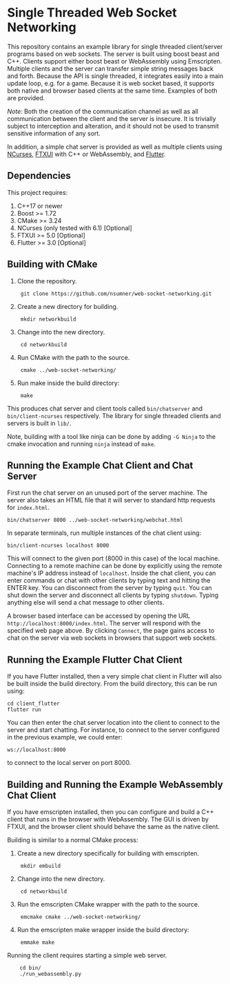 
# Single Threaded Web Socket Networking

This repository contains an example library for single threaded client/server
programs based on web sockets. The server is built using boost beast and C++.
Clients support either boost beast or WebAssembly using Emscripten.
Multiple clients and the server can transfer simple string messages back and
forth. Because the API is single threaded, it integrates easily into a main
update loop, e.g. for a game. Because it is web socket based, it supports both
native and browser based clients at the same time. Examples of both are
provided.

*Note:* Both the creation of the communication channel as well as all
communication between the client and the server is insecure. It is trivially
subject to interception and alteration, and it should not be used to transmit
sensitive information of any sort.

In addition, a simple chat server is provided as well as multiple clients using
[NCurses](https://invisible-island.net/ncurses/),
[FTXUI](https://github.com/ArthurSonzogni/FTXUI) with C++ or WebAssembly, and
[Flutter](https://flutter.dev/).


## Dependencies

This project requires:

1. C++17 or newer
2. Boost >= 1.72
3. CMake >= 3.24
4. NCurses (only tested with 6.1) [Optional]
5. FTXUI >= 5.0 [Optional]
6. Flutter >= 3.0 [Optional]


## Building with CMake

1. Clone the repository.

        git clone https://github.com/nsumner/web-socket-networking.git

2. Create a new directory for building.

        mkdir networkbuild

3. Change into the new directory.

        cd networkbuild

4. Run CMake with the path to the source.

        cmake ../web-socket-networking/

5. Run make inside the build directory:

        make

This produces chat server and client tools called `bin/chatserver` and
`bin/client-ncurses` respectively. The library for single threaded clients and
servers is built in `lib/`.

Note, building with a tool like ninja can be done by adding `-G Ninja` to
the cmake invocation and running `ninja` instead of `make`.


## Running the Example Chat Client and Chat Server

First run the chat server on an unused port of the server machine. The server
also takes an HTML file that it will server to standard http requests for
`index.html`.

    bin/chatserver 8000 ../web-socket-networking/webchat.html

In separate terminals, run multiple instances of the chat client using:

    bin/client-ncurses localhost 8000

This will connect to the given port (8000 in this case) of the local machine.
Connecting to a remote machine can be done by explicitly using the remote
machine's IP address instead of `localhost`. Inside the chat client, you can
enter commands or chat with other clients by typing text and hitting the
ENTER key. You can disconnect from the server by typing `quit`. You can shut
down the server and disconnect all clients by typing `shutdown`. Typing
anything else will send a chat message to other clients.

A browser based interface can be accessed by opening the URL
`http://localhost:8000/index.html`. The server will respond with the
specified web page above. By clicking `Connect`, the page gains access to
chat on the server via web sockets in browsers that support web sockets.


## Running the Example Flutter Chat Client

If you have Flutter installed, then a very simple chat client in Flutter
will also be built inside the build directory. From the build directory,
this can be run using:

    cd client_flutter
    flutter run

You can then enter the chat server location into the client to connect to
the server and start chatting. For instance, to connect to the server
configured in the previous example, we could enter:

    ws://localhost:8000

to connect to the local server on port 8000.


## Building and Running the Example WebAssembly Chat Client

If you have emscripten installed, then you can configure and build a C++
client that runs in the browser with WebAssembly. The GUI is driven by
FTXUI, and the browser client should behave the same as the native client.

Building is similar to a normal CMake process:

1. Create a new directory specifically for building with emscripten.

        mkdir embuild

2. Change into the new directory.

        cd networkbuild

3. Run the emscripten CMake wrapper with the path to the source.

        emcmake cmake ../web-socket-networking/

4. Run the emscripten make wrapper inside the build directory:

        emmake make

Running the client requires starting a simple web server.

        cd bin/
        ./run_webassembly.py

